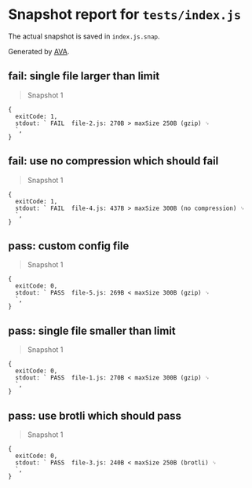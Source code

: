 # Snapshot report for `tests/index.js`

The actual snapshot is saved in `index.js.snap`.

Generated by [AVA](https://ava.li).

## fail: single file larger than limit

> Snapshot 1

    {
      exitCode: 1,
      stdout: ` FAIL  file-2.js: 270B > maxSize 250B (gzip) ␊
      `,
    }

## fail: use no compression which should fail

> Snapshot 1

    {
      exitCode: 1,
      stdout: ` FAIL  file-4.js: 437B > maxSize 300B (no compression) ␊
      `,
    }

## pass: custom config file

> Snapshot 1

    {
      exitCode: 0,
      stdout: ` PASS  file-5.js: 269B < maxSize 300B (gzip) ␊
      `,
    }

## pass: single file smaller than limit

> Snapshot 1

    {
      exitCode: 0,
      stdout: ` PASS  file-1.js: 270B < maxSize 300B (gzip) ␊
      `,
    }

## pass: use brotli which should pass

> Snapshot 1

    {
      exitCode: 0,
      stdout: ` PASS  file-3.js: 240B < maxSize 250B (brotli) ␊
      `,
    }
